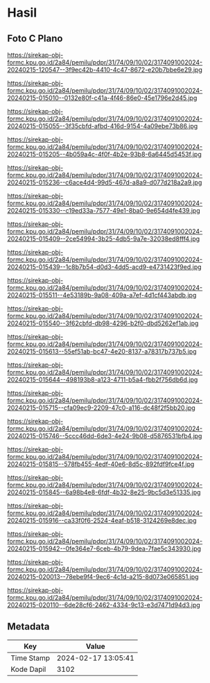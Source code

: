 # Hasil

## Foto C Plano

https://sirekap-obj-formc.kpu.go.id/2a84/pemilu/pdpr/31/74/09/10/02/3174091002024-20240215-120547--3f9ec42b-4410-4c47-8672-e20b7bbe6e29.jpg

https://sirekap-obj-formc.kpu.go.id/2a84/pemilu/pdpr/31/74/09/10/02/3174091002024-20240215-015010--0132e80f-c41a-4f46-86e0-45e1796e2d45.jpg

https://sirekap-obj-formc.kpu.go.id/2a84/pemilu/pdpr/31/74/09/10/02/3174091002024-20240215-015055--3f35cbfd-afbd-416d-9154-4a09ebe73b86.jpg

https://sirekap-obj-formc.kpu.go.id/2a84/pemilu/pdpr/31/74/09/10/02/3174091002024-20240215-015205--4b059a4c-4f0f-4b2e-93b8-6a6445d5453f.jpg

https://sirekap-obj-formc.kpu.go.id/2a84/pemilu/pdpr/31/74/09/10/02/3174091002024-20240215-015236--c6ace4d4-99d5-467d-a8a9-d077d218a2a9.jpg

https://sirekap-obj-formc.kpu.go.id/2a84/pemilu/pdpr/31/74/09/10/02/3174091002024-20240215-015330--c19ed33a-7577-49e1-8ba0-9e654d4fe439.jpg

https://sirekap-obj-formc.kpu.go.id/2a84/pemilu/pdpr/31/74/09/10/02/3174091002024-20240215-015409--2ce54994-3b25-4db5-9a7e-32038ed8fff4.jpg

https://sirekap-obj-formc.kpu.go.id/2a84/pemilu/pdpr/31/74/09/10/02/3174091002024-20240215-015439--1c8b7b54-d0d3-4dd5-acd9-e4731423f9ed.jpg

https://sirekap-obj-formc.kpu.go.id/2a84/pemilu/pdpr/31/74/09/10/02/3174091002024-20240215-015511--4e53189b-9a08-409a-a7ef-4d1cf443abdb.jpg

https://sirekap-obj-formc.kpu.go.id/2a84/pemilu/pdpr/31/74/09/10/02/3174091002024-20240215-015540--3f62cbfd-db98-4296-b2f0-dbd5262ef1ab.jpg

https://sirekap-obj-formc.kpu.go.id/2a84/pemilu/pdpr/31/74/09/10/02/3174091002024-20240215-015613--55ef51ab-bc47-4e20-8137-a78317b737b5.jpg

https://sirekap-obj-formc.kpu.go.id/2a84/pemilu/pdpr/31/74/09/10/02/3174091002024-20240215-015644--498193b8-a123-4711-b5a4-fbb2f756db6d.jpg

https://sirekap-obj-formc.kpu.go.id/2a84/pemilu/pdpr/31/74/09/10/02/3174091002024-20240215-015715--cfa09ec9-2209-47c0-a116-dc48f2f5bb20.jpg

https://sirekap-obj-formc.kpu.go.id/2a84/pemilu/pdpr/31/74/09/10/02/3174091002024-20240215-015746--5ccc46dd-6de3-4e24-9b08-d5876531bfb4.jpg

https://sirekap-obj-formc.kpu.go.id/2a84/pemilu/pdpr/31/74/09/10/02/3174091002024-20240215-015815--578fb455-4edf-40e6-8d5c-892fdf9fce4f.jpg

https://sirekap-obj-formc.kpu.go.id/2a84/pemilu/pdpr/31/74/09/10/02/3174091002024-20240215-015845--6a98b4e8-6fdf-4b32-8e25-9bc5d3e51335.jpg

https://sirekap-obj-formc.kpu.go.id/2a84/pemilu/pdpr/31/74/09/10/02/3174091002024-20240215-015916--ca33f0f6-2524-4eaf-b518-3124269e8dec.jpg

https://sirekap-obj-formc.kpu.go.id/2a84/pemilu/pdpr/31/74/09/10/02/3174091002024-20240215-015942--0fe364e7-6ceb-4b79-9dea-7fae5c343930.jpg

https://sirekap-obj-formc.kpu.go.id/2a84/pemilu/pdpr/31/74/09/10/02/3174091002024-20240215-020013--78ebe9f4-9ec6-4c1d-a215-8d073e065851.jpg

https://sirekap-obj-formc.kpu.go.id/2a84/pemilu/pdpr/31/74/09/10/02/3174091002024-20240215-020110--6de28cf6-2462-4334-9c13-e3d7471d94d3.jpg


## Metadata

| Key        | Value               |
| ---------- | ------------------- |
| Time Stamp | 2024-02-17 13:05:41 |
| Kode Dapil | 3102                |




